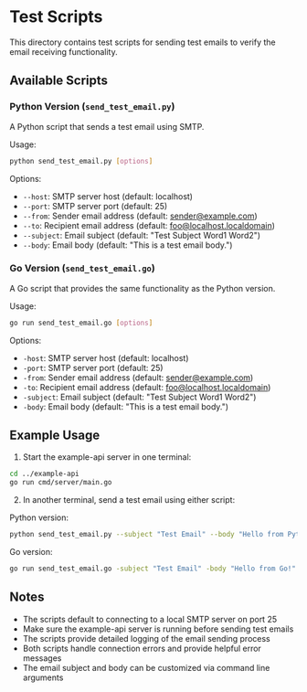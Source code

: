 # Test Scripts

This directory contains test scripts for sending test emails to verify the email receiving functionality.

## Available Scripts

### Python Version (`send_test_email.py`)

A Python script that sends a test email using SMTP.

Usage:
```bash
python send_test_email.py [options]
```

Options:
- `--host`: SMTP server host (default: localhost)
- `--port`: SMTP server port (default: 25)
- `--from`: Sender email address (default: sender@example.com)
- `--to`: Recipient email address (default: foo@localhost.localdomain)
- `--subject`: Email subject (default: "Test Subject Word1 Word2")
- `--body`: Email body (default: "This is a test email body.")

### Go Version (`send_test_email.go`)

A Go script that provides the same functionality as the Python version.

Usage:
```bash
go run send_test_email.go [options]
```

Options:
- `-host`: SMTP server host (default: localhost)
- `-port`: SMTP server port (default: 25)
- `-from`: Sender email address (default: sender@example.com)
- `-to`: Recipient email address (default: foo@localhost.localdomain)
- `-subject`: Email subject (default: "Test Subject Word1 Word2")
- `-body`: Email body (default: "This is a test email body.")

## Example Usage

1. Start the example-api server in one terminal:
```bash
cd ../example-api
go run cmd/server/main.go
```

2. In another terminal, send a test email using either script:

Python version:
```bash
python send_test_email.py --subject "Test Email" --body "Hello from Python!"
```

Go version:
```bash
go run send_test_email.go -subject "Test Email" -body "Hello from Go!"
```

## Notes

- The scripts default to connecting to a local SMTP server on port 25
- Make sure the example-api server is running before sending test emails
- The scripts provide detailed logging of the email sending process
- Both scripts handle connection errors and provide helpful error messages
- The email subject and body can be customized via command line arguments 